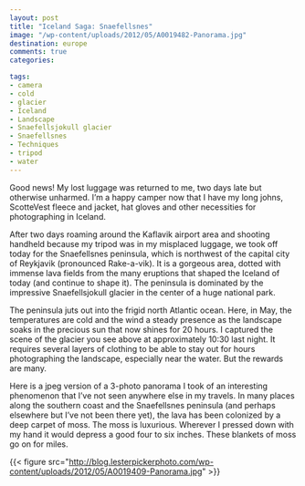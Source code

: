 ```yaml
---
layout: post
title: "Iceland Saga: Snaefellsnes"
image: "/wp-content/uploads/2012/05/A0019482-Panorama.jpg"
destination: europe
comments: true
categories:

tags:
- camera
- cold
- glacier
- Iceland
- Landscape
- Snaefellsjokull glacier
- Snaefellsnes
- Techniques
- tripod
- water
---
```

Good news! My lost luggage was returned to me, two days late but otherwise unharmed. I’m a happy camper now that I have my long johns, ScotteVest fleece and jacket, hat gloves and other necessities for photographing in Iceland.

After two days roaming around the Kaflavik airport area and shooting handheld because my tripod was in my misplaced luggage, we took off today for the Snaefellsnes peninsula, which is northwest of the capital city of Reykjavik (pronounced Rake-a-vik). It is a gorgeous area, dotted with immense lava fields from the many eruptions that shaped the Iceland of today (and continue to shape it). The peninsula is dominated by the impressive Snaefellsjokull glacier in the center of a huge national park.

The peninsula juts out into the frigid north Atlantic ocean. Here, in May, the temperatures are cold and the wind a steady presence as the landscape soaks in the precious sun that now shines for 20 hours. I captured the scene of the glacier you see above at approximately 10:30 last night. It requires several layers of clothing to be able to stay out for hours photographing the landscape, especially near the water. But the rewards are many.

Here is a jpeg version of a 3-photo panorama I took of an interesting phenomenon that I’ve not seen anywhere else in my travels. In many places along the southern coast and the Snaefellsnes peninsula (and perhaps elsewhere but I’ve not been there yet), the lava has been colonized by a deep carpet of moss. The moss is luxurious. Wherever I pressed down with my hand it would depress a good four to six inches. These blankets of moss go on for miles.

{{< figure src="http://blog.lesterpickerphoto.com/wp-content/uploads/2012/05/A0019409-Panorama.jpg" >}}